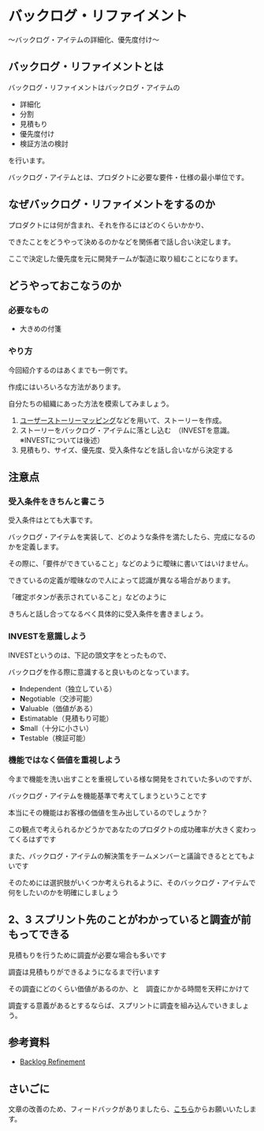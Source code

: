 # バックログ・リファイメント

〜バックログ・アイテムの詳細化、優先度付け〜

## バックログ・リファイメントとは

バックログ・リファイメントはバックログ・アイテムの

* 詳細化
* 分割
* 見積もり
* 優先度付け
* 検証方法の検討

を行います。

バックログ・アイテムとは、プロダクトに必要な要件・仕様の最小単位です。

## なぜバックログ・リファイメントをするのか

プロダクトには何が含まれ、それを作るにはどのくらいかかり、

できたことをどうやって決めるのかなどを関係者で話し合い決定します。

ここで決定した優先度を元に開発チームが製造に取り組むことになります。

## どうやっておこなうのか

### 必要なもの

* 大きめの付箋

### やり方

今回紹介するのはあくまでも一例です。

作成にはいろいろな方法があります。

自分たちの組織にあった方法を模索してみましょう。

1. [ユーザーストーリーマッピング](/practices/user-story-mapping)などを用いて、ストーリーを作成。
1. ストーリーをバックログ・アイテムに落とし込む　（INVESTを意識。※INVESTについては後述）
1. 見積もり、サイズ、優先度、受入条件などを話し合いながら決定する

## 注意点

### 受入条件をきちんと書こう

受入条件はとても大事です。

バックログ・アイテムを実装して、どのような条件を満たしたら、完成になるのかを定義します。

その際に、「要件ができていること」などのように曖昧に書いてはいけません。

できているの定義が曖昧なので人によって認識が異なる場合があります。

「確定ボタンが表示されていること」などのように

きちんと話し合ってなるべく具体的に受入条件を書きましょう。

### INVESTを意識しよう

INVESTというのは、下記の頭文字をとったもので、

バックログを作る際に意識すると良いものとなっています。

* **I**ndependent（独立している）
* **N**egotiable（交渉可能）
* **V**aluable（価値がある）
* **E**stimatable（見積もり可能）
* **S**mall（十分に小さい）
* **T**estable（検証可能）

### 機能ではなく価値を重視しよう

今まで機能を洗い出すことを重視している様な開発をされていた多いのですが、

バックログ・アイテムを機能基準で考えてしまうということです

本当にその機能はお客様の価値を生み出しているのでしょうか？

この観点で考えられるかどうかであなたのプロダクトの成功確率が大きく変わってくるはずです

また、バックログ・アイテムの解決策をチームメンバーと議論できるととてもよいです

そのためには選択肢がいくつか考えられるように、そのバックログ・アイテムで何をしたいのかを明確にしましょう

## 2、3 スプリント先のことがわかっていると調査が前もってできる

見積もりを行うために調査が必要な場合も多いです

調査は見積もりができるようになるまで行います

その調査にどのくらい価値があるのか、と　調査にかかる時間を天秤にかけて

調査する意義があるとするならば、スプリントに調査を組み込んでいきましょう。


## 参考資料
* [Backlog Refinement](https://openpracticelibrary.com/practice/backlog-refinement/)

## さいごに

文章の改善のため、フィードバックがありましたら、[こちら](https://forms.gle/TKUJ2Gs9EoH2jQvp7)からお願いいたします。
